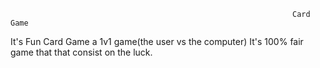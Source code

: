                                                                    Card Game
                                                                   
                                                                   
It's Fun Card Game a 1v1 game(the user vs the computer)
It's 100% fair game that that consist on the luck.                                                           
